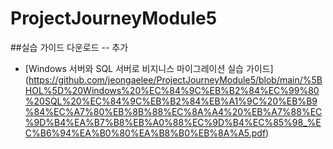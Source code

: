 # ProjectJourneyModule5

##실습 가이드 다운로드 -- 추가

- [Windows 서버와 SQL 서버로 비지니스 마이그레이션 실습 가이드]
(https://github.com/jeongaelee/ProjectJourneyModule5/blob/main/%5BHOL%5D%20Windows%20%EC%84%9C%EB%B2%84%EC%99%80%20SQL%20%EC%84%9C%EB%B2%84%EB%A1%9C%20%EB%B9%84%EC%A7%80%EB%8B%88%EC%8A%A4%20%EB%A7%88%EC%9D%B4%EA%B7%B8%EB%A0%88%EC%9D%B4%EC%85%98_%EC%B6%94%EA%B0%80%EA%B8%B0%EB%8A%A5.pdf)

